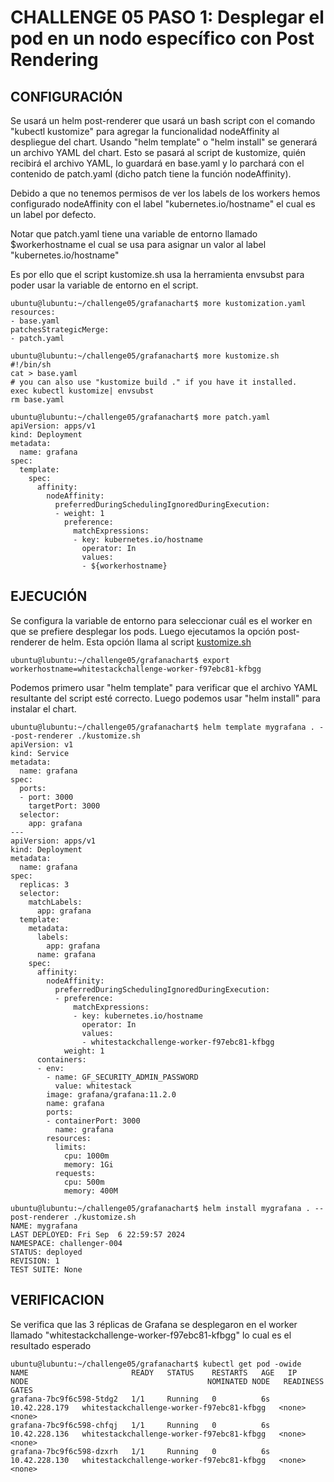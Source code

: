 # CHALLENGE 05  PASO 1: Desplegar el pod en un nodo específico con Post Rendering

## CONFIGURACIÓN
Se usará un helm post-renderer que usará un bash script con el comando "kubectl kustomize" para agregar la funcionalidad nodeAffinity al despliegue del chart.  Usando "helm template" o "helm install" se generará un archivo YAML del chart. Esto se pasará al script de kustomize, quién recibirá el archivo YAML, lo guardará en base.yaml y lo parchará con el contenido de patch.yaml (dicho patch tiene la función nodeAffinity).

Debido a que no tenemos permisos de ver los labels de los workers hemos configurado nodeAffinity con el label "kubernetes.io/hostname" el cual es un label por defecto. 

Notar que patch.yaml tiene una variable de entorno llamado $workerhostname el cual se usa para asignar un valor al label "kubernetes.io/hostname"

Es por ello que el script kustomize.sh usa la herramienta envsubst para poder usar la variable de entorno en el script.

```
ubuntu@lubuntu:~/challenge05/grafanachart$ more kustomization.yaml 
resources:
- base.yaml
patchesStrategicMerge:
- patch.yaml
```
```
ubuntu@lubuntu:~/challenge05/grafanachart$ more kustomize.sh
#!/bin/sh
cat > base.yaml
# you can also use "kustomize build ." if you have it installed.
exec kubectl kustomize| envsubst
rm base.yaml
```
```
ubuntu@lubuntu:~/challenge05/grafanachart$ more patch.yaml 
apiVersion: apps/v1
kind: Deployment
metadata:
  name: grafana
spec:
  template:
    spec:
      affinity:
        nodeAffinity:
          preferredDuringSchedulingIgnoredDuringExecution:
          - weight: 1
            preference:
              matchExpressions:
              - key: kubernetes.io/hostname
                operator: In
                values:
                - ${workerhostname}
```

## EJECUCIÓN

Se configura la variable de entorno para seleccionar cuál es el worker en que se prefiere desplegar los pods. Luego ejecutamos la opción post-renderer de helm. Esta opción llama al script [kustomize.sh](chart_files/kustomize.sh)
```
ubuntu@lubuntu:~/challenge05/grafanachart$ export workerhostname=whitestackchallenge-worker-f97ebc81-kfbgg
```
Podemos primero usar "helm template" para verificar que el archivo YAML resultante del script esté correcto. Luego podemos usar "helm install" para instalar el chart.
```
ubuntu@lubuntu:~/challenge05/grafanachart$ helm template mygrafana . --post-renderer ./kustomize.sh 
apiVersion: v1
kind: Service
metadata:
  name: grafana
spec:
  ports:
  - port: 3000
    targetPort: 3000
  selector:
    app: grafana
---
apiVersion: apps/v1
kind: Deployment
metadata:
  name: grafana
spec:
  replicas: 3
  selector:
    matchLabels:
      app: grafana
  template:
    metadata:
      labels:
        app: grafana
      name: grafana
    spec:
      affinity:
        nodeAffinity:
          preferredDuringSchedulingIgnoredDuringExecution:
          - preference:
              matchExpressions:
              - key: kubernetes.io/hostname
                operator: In
                values:
                - whitestackchallenge-worker-f97ebc81-kfbgg
            weight: 1
      containers:
      - env:
        - name: GF_SECURITY_ADMIN_PASSWORD
          value: whitestack
        image: grafana/grafana:11.2.0
        name: grafana
        ports:
        - containerPort: 3000
          name: grafana
        resources:
          limits:
            cpu: 1000m
            memory: 1Gi
          requests:
            cpu: 500m
            memory: 400M

```
```
ubuntu@lubuntu:~/challenge05/grafanachart$ helm install mygrafana . --post-renderer ./kustomize.sh 
NAME: mygrafana
LAST DEPLOYED: Fri Sep  6 22:59:57 2024
NAMESPACE: challenger-004
STATUS: deployed
REVISION: 1
TEST SUITE: None
```


## VERIFICACION

Se verifica que las 3 réplicas de Grafana se desplegaron en el worker llamado "whitestackchallenge-worker-f97ebc81-kfbgg" lo cual es el resultado esperado

```
ubuntu@lubuntu:~/challenge05/grafanachart$ kubectl get pod -owide
NAME                       READY   STATUS    RESTARTS   AGE   IP              NODE                                        NOMINATED NODE   READINESS GATES
grafana-7bc9f6c598-5tdg2   1/1     Running   0          6s    10.42.228.179   whitestackchallenge-worker-f97ebc81-kfbgg   <none>           <none>
grafana-7bc9f6c598-chfqj   1/1     Running   0          6s    10.42.228.136   whitestackchallenge-worker-f97ebc81-kfbgg   <none>           <none>
grafana-7bc9f6c598-dzxrh   1/1     Running   0          6s    10.42.228.130   whitestackchallenge-worker-f97ebc81-kfbgg   <none>           <none>

```

